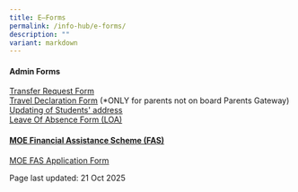 ```yaml
---
title: E–Forms
permalink: /info-hub/e-forms/
description: ""
variant: markdown
---
```

<h4><strong>Admin Forms</strong></h4>
<p><a href="https://form.gov.sg/687dafe418e765747908cea9" target="_blank" rel="noopener">Transfer Request Form</a><br><a href="https://drive.google.com/file/d/1uTiMZH7VpKPDfk16sfFHx0a1uv0mZXYc/view?usp=sharing" target="_blank" rel="noopener"><u>Travel Declaration Form</u></a>&nbsp;(*ONLY for parents not on board Parents Gateway)<br><u><a href="https://drive.google.com/file/d/17AEvHUteLUPs2FHBJIKwzxXXPzNQ5QBS/view?usp=sharing" target="_blank" rel="noopener">Updating of Students' address</a><br></u><a href="https://form.gov.sg/687dc051b192420741b7ea8e" target="_blank" rel="noopener"><u>Leave Of Absence Form (LOA)</u></a></p>
<h4><strong><u>MOE Financial Assistance Scheme (FAS)</u></strong></h4>
<p><u><a href="https://go.gov.sg/moe-efasggas" target="_blank" rel="noopener">MOE FAS Application Form</a><br></u></p>
<p>Page last updated: 21 Oct 2025</p>